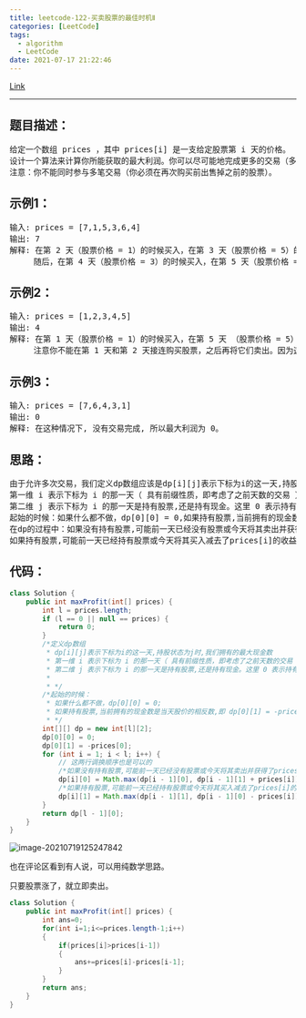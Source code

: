 ```yaml
---
title: leetcode-122-买卖股票的最佳时机Ⅱ
categories: [LeetCode]
tags:
  - algorithm
  - LeetCode
date: 2021-07-17 21:22:46
---
```


[Link](https://leetcode-cn.com/problems/best-time-to-buy-and-sell-stock-ii/)

<hr/>

## 题目描述：

<pre>
给定一个数组 prices ，其中 prices[i] 是一支给定股票第 i 天的价格。
设计一个算法来计算你所能获取的最大利润。你可以尽可能地完成更多的交易（多次买卖一支股票）。
注意：你不能同时参与多笔交易（你必须在再次购买前出售掉之前的股票）。
</pre>

## 示例1：

<pre>
输入: prices = [7,1,5,3,6,4]
输出: 7
解释: 在第 2 天（股票价格 = 1）的时候买入，在第 3 天（股票价格 = 5）的时候卖出, 这笔交易所能获得利润 = 5-1 = 4 。
     随后，在第 4 天（股票价格 = 3）的时候买入，在第 5 天（股票价格 = 6）的时候卖出, 这笔交易所能获得利润 = 6-3 = 3 。
</pre>

## 示例2：

<pre>
输入: prices = [1,2,3,4,5]
输出: 4
解释: 在第 1 天（股票价格 = 1）的时候买入，在第 5 天 （股票价格 = 5）的时候卖出, 这笔交易所能获得利润 = 5-1 = 4 。
     注意你不能在第 1 天和第 2 天接连购买股票，之后再将它们卖出。因为这样属于同时参与了多笔交易，你必须在再次购买前出售掉之前的股票。
</pre>

## 示例3：

<pre>
输入: prices = [7,6,4,3,1]
输出: 0
解释: 在这种情况下, 没有交易完成, 所以最大利润为 0。
</pre>
## 思路：

<pre>
由于允许多次交易，我们定义dp数组应该是dp[i][j]表示下标为i的这一天,持股状态为j时,我们拥有的最大现金数
第一维 i 表示下标为 i 的那一天（ 具有前缀性质，即考虑了之前天数的交易 ）;
第二维 j 表示下标为 i 的那一天是持有股票,还是持有现金。这里 0 表示持有现金（cash），1 表示持有股票（stock）。
起始的时候：如果什么都不做，dp[0][0] = 0,如果持有股票,当前拥有的现金数是当天股价的相反数,即 dp[0][1] = -prices[i];
在dp的过程中：如果没有持有股票,可能前一天已经没有股票或今天将其卖出并获得了prices[i]的收益
如果持有股票,可能前一天已经持有股票或今天将其买入减去了prices[i]的收益
</pre>



## 代码：

```java
class Solution {
    public int maxProfit(int[] prices) {
        int l = prices.length;
        if (l == 0 || null == prices) {
            return 0;
        }
        /*定义dp数组
         * dp[i][j]表示下标为i的这一天,持股状态为j时,我们拥有的最大现金数
         * 第一维 i 表示下标为 i 的那一天（ 具有前缀性质，即考虑了之前天数的交易 ）;
         * 第二维 j 表示下标为 i 的那一天是持有股票,还是持有现金。这里 0 表示持有现金（cash），1 表示持有股票（stock）。
         *
         * */
        /*起始的时候：
         * 如果什么都不做，dp[0][0] = 0;
         * 如果持有股票,当前拥有的现金数是当天股价的相反数,即 dp[0][1] = -prices[i];
         * */
        int[][] dp = new int[l][2];
        dp[0][0] = 0;
        dp[0][1] = -prices[0];
        for (int i = 1; i < l; i++) {
            // 这两行调换顺序也是可以的
            /*如果没有持有股票,可能前一天已经没有股票或今天将其卖出并获得了prices[i]的收益*/
            dp[i][0] = Math.max(dp[i - 1][0], dp[i - 1][1] + prices[i]);
            /*如果持有股票,可能前一天已经持有股票或今天将其买入减去了prices[i]的收益*/
            dp[i][1] = Math.max(dp[i - 1][1], dp[i - 1][0] - prices[i]);
        }
        return dp[l - 1][0];
    }
}
```

![image-20210719125247842](https://gitee.com/cao_ziqiang/img/raw/master/20210719125248.png)

也在评论区看到有人说，可以用纯数学思路。

只要股票涨了，就立即卖出。

```java
class Solution {
    public int maxProfit(int[] prices) {
        int ans=0;
        for(int i=1;i<=prices.length-1;i++)
        {
            if(prices[i]>prices[i-1])
            {
                ans+=prices[i]-prices[i-1];
            }
        }
        return ans;
    }
}
```

